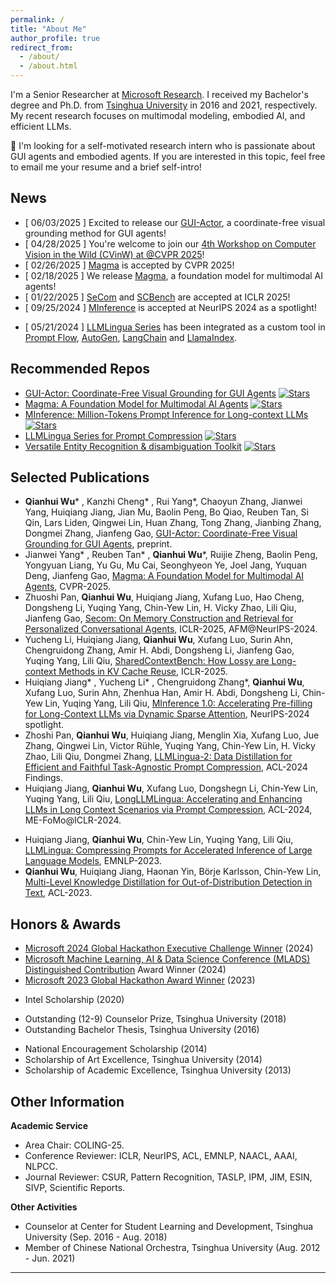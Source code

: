 ```yaml
---
permalink: /
title: "About Me"
author_profile: true
redirect_from: 
  - /about/
  - /about.html
---
```


I'm a Senior Researcher at [Microsoft Research](https://www.microsoft.com/en-us/research/about-microsoft-research/).
I received my Bachelor's degree and Ph.D. from [Tsinghua University](https://www.tsinghua.edu.cn/en/index.htm) in 2016 and 2021, respectively.
My recent research focuses on multimodal modeling, embodied AI, and efficient LLMs. <!--Information Extraction and low-resource NLP.-->

📢 I'm looking for a self-motivated research intern who is passionate about GUI agents and embodied agents. If you are interested in this topic, feel free to email me your resume and a brief self-intro!

News
------
* [ 06/03/2025 ] Excited to release our [GUI-Actor](https://github.com/microsoft/GUI-Actor), a coordinate-free visual grounding method for GUI agents!
* [ 04/28/2025 ] You're welcome to join our [4th Workshop on Computer Vision in the Wild (CVinW) at @CVPR 2025](https://computer-vision-in-the-wild.github.io/cvpr-2025)!
* [ 02/26/2025 ] [Magma](https://microsoft.github.io/Magma/) is accepted by CVPR 2025!
* [ 02/18/2025 ] We release [Magma](https://microsoft.github.io/Magma/), a foundation model for multimodal AI agents!
* [ 01/22/2025 ] [SeCom](https://www.microsoft.com/en-us/research/project/secom/) and [SCBench](https://arxiv.org/abs/2412.10319) are accepted at ICLR 2025!
* [ 09/25/2024 ] [MInference](https://arxiv.org/abs/2406.02536) is accepted at NeurIPS 2024 as a spotlight!
<!--* [ 09/14/2024 ] I'm serving as an Area Chair for COLING 25!-->
<!--* [ 06/03/2024 ] [MInference](https://arxiv.org/abs/2407.02490) and [LLM Position Bias paper](https://arxiv.org/abs/2406.02536) are accepted to ES-FoMo II @ ICML24 and LCFM @ ICML24, respectively.-->
* [ 05/21/2024 ] [LLMLingua Series](https://llmlingua.com/llmlingua.html) has been integrated as a custom tool in [Prompt Flow](https://microsoft.github.io/promptflow/integrations/tools/llmlingua-prompt-compression-tool.html#introduction), [AutoGen](https://microsoft.github.io/autogen/0.2/docs/topics/handling_long_contexts/compressing_text_w_llmligua), [LangChain](https://github.com/langchain-ai/langchain/blob/master/docs/docs/integrations/retrievers/llmlingua.ipynb) and [LlamaIndex](https://github.com/run-llama/llama_index/blob/main/llama-index-legacy/llama_index/legacy/postprocessor/longllmlingua.py).
<!--* [05/16/2024] [LongLLMLingua](https://llmlingua.com/longllmlingua.html) and [LLMLingua-2](https://llmlingua.com/llmlingua2.html) are accepted to ACL-2024 in main track and findings.-->
<!--* [03/19/2024] We release [LLMLingua-2](https://llmlingua.com/llmlingua2.html), an efficient option for task-agnostic prompt compression with good performance and generalizability across different scenarios, boasting a 3x-6x speed improvement over LLMLingua.-->
<!--* [02/28/2023] [LLMLingua Series](https://llmlingua.com/) has been integrated into [LangChain](https://github.com/langchain-ai/langchain/blob/master/docs/docs/integrations/retrievers/llmlingua.ipynb) and [LlamaIndex](https://github.com/run-llama/llama_index/blob/main/llama-index-legacy/llama_index/legacy/postprocessor/longllmlingua.py).-->
<!--* [02/28/2024] [LLMLingua Series](https://llmlingua.com/) has been added as a document compressor in [LangChain](https://github.com/langchain-ai/langchain/blob/master/docs/docs/integrations/retrievers/llmlingua.ipynb).-->
<!--* [10/26/2023] [LLMLingua Series](https://llmlingua.com/) has been integrated into [LlamaIndex](https://github.com/run-llama/llama_index/blob/main/llama-index-legacy/llama_index/legacy/postprocessor/longllmlingua.py).-->
<!--* [10/10/2023] We release [LongLLMLingua](https://llmlingua.com/longllmlingua.html), aiming to accelerate and enhance LLM inference in long-context scenarios via question-aware prompt compression and content reorganization.-->
<!--* [10/09/2023] We release [LLMLingua](https://llmlingua.com/llmlingua.html), a coarse-to-fine prompt compression method based on perplexity from a small language model such as LLaMA-7B.-->

Recommended Repos
------
* [GUI-Actor: Coordinate-Free Visual Grounding for GUI Agents](https://github.com/microsoft/GUI-Actor) [![Stars](https://img.shields.io/github/stars/microsoft/GUI-Actor?color=yellow&style=social)](https://github.com/microsoft/GUI-Actor)
* [Magma: A Foundation Model for Multimodal AI Agents](https://microsoft.github.io/Magma/) [![Stars](https://img.shields.io/github/stars/microsoft/Magma?color=yellow&style=social)](https://github.com/microsoft/Magma)
* [MInference: Million-Tokens Prompt Inference for Long-context LLMs](https://arxiv.org/abs/2407.02490) [![Stars](https://img.shields.io/github/stars/microsoft/MInference?color=yellow&style=social)](https://github.com/microsoft/MInference)
* [LLMLingua Series for Prompt Compression](https://github.com/microsoft/LLMLingua) [![Stars](https://img.shields.io/github/stars/microsoft/LLMLingua?color=yellow&style=social)](https://github.com/microsoft/LLMLingua)
* [Versatile Entity Recognition & disambiguation Toolkit](https://github.com/microsoft/vert-papers) [![Stars](https://img.shields.io/github/stars/microsoft/vert-papers?color=yellow&style=social)](https://github.com/microsoft/vert-papers)

Selected Publications
------
* **Qianhui Wu*** , Kanzhi Cheng* , Rui Yang*, Chaoyun Zhang, Jianwei Yang, Huiqiang Jiang, Jian Mu, Baolin Peng, Bo Qiao, Reuben Tan, Si Qin, Lars Liden, Qingwei Lin, Huan Zhang, Tong Zhang, Jianbing Zhang, Dongmei Zhang, Jianfeng Gao, [GUI-Actor: Coordinate-Free Visual Grounding for GUI Agents](https://microsoft.github.io/GUI-Actor/), preprint.
* Jianwei Yang* , Reuben Tan* , **Qianhui Wu***, Ruijie Zheng, Baolin Peng, Yongyuan Liang, Yu Gu, Mu Cai, Seonghyeon Ye, Joel Jang, Yuquan Deng, Jianfeng Gao, [Magma: A Foundation Model for Multimodal AI Agents](https://microsoft.github.io/Magma/), CVPR-2025.
* Zhuoshi Pan, **Qianhui Wu**, Huiqiang Jiang, Xufang Luo, Hao Cheng, Dongsheng Li, Yuqing Yang, Chin-Yew Lin, H. Vicky Zhao, Lili Qiu, Jianfeng Gao, [Secom: On Memory Construction and Retrieval for Personalized Conversational Agents](https://arxiv.org/html/2403.12968v1), ICLR-2025, AFM@NeurIPS-2024.
* Yucheng Li, Huiqiang Jiang, **Qianhui Wu**, Xufang Luo, Surin Ahn, Chengruidong Zhang, Amir H. Abdi, Dongsheng Li, Jianfeng Gao, Yuqing Yang, Lili Qiu, [SharedContextBench: How Lossy are Long-context Methods in KV Cache Reuse](https://arxiv.org/abs/2412.10319), ICLR-2025.
* Huiqiang Jiang* , Yucheng Li* , Chengruidong Zhang*, **Qianhui Wu**, Xufang Luo, Surin Ahn, Zhenhua Han, Amir H. Abdi, Dongsheng Li, Chin-Yew Lin, Yuqing Yang, Lili Qiu, [MInference 1.0: Accelerating Pre-filling for Long-Context LLMs via Dynamic Sparse Attention](https://arxiv.org/abs/2407.02490), NeurIPS-2024 spotlight.
* Zhoshi Pan, **Qianhui Wu**, Huiqiang Jiang, Menglin Xia, Xufang Luo, Jue Zhang, Qingwei Lin, Victor Rühle, Yuqing Yang, Chin-Yew Lin, H. Vicky Zhao, Lili Qiu, Dongmei Zhang, [LLMLingua-2: Data Distillation for Efficient and Faithful Task-Agnostic Prompt Compression](https://arxiv.org/html/2403.12968v1), ACL-2024 Findings.
* Huiqiang Jiang, **Qianhui Wu**, Xufang Luo, Dongshegn Li, Chin-Yew Lin, Yuqing Yang, Lili Qiu, [LongLLMLingua: Accelerating and Enhancing LLMs in Long Context Scenarios via Prompt Compression](https://arxiv.org/abs/2310.06839), ACL-2024, ME-FoMo@ICLR-2024.
<!--* Tingting Ma, **Qianhui Wu**, Huiqiang Jiang, Jieru Lin, Börje Karlsson, Tiejun Zhao, Chin-Yew Lin, [Decomposed Meta-Learning for Few-Shot Sequence Labeling](https://ieeexplore.ieee.org/document/10458261/), TASLP-2024.-->
* Huiqiang Jiang, **Qianhui Wu**, Chin-Yew Lin, Yuqing Yang, Lili Qiu, [LLMLingua: Compressing Prompts for Accelerated Inference of Large Language Models](https://aclanthology.org/2023.emnlp-main.825/), EMNLP-2023.
* **Qianhui Wu**, Huiqiang Jiang, Haonan Yin, Börje Karlsson, Chin-Yew Lin, [Multi-Level Knowledge Distillation for Out-of-Distribution Detection in Text](https://aclanthology.org/2023.acl-long.403/), ACL-2023.
<!--* Tingting Ma, **Qianhui Wu**, Huiqiang Jiang, Börje Karlsson, Tiejun Zhao, Chin-Yew Lin, [CoLaDa: A Collaborative Label Denoising Framework for Cross-lingual Named Entity Recognition](https://aclanthology.org/2023.acl-long.330/), ACL-2023.-->
<!--* Tingting Ma* , Huiqiang Jiang* , **Qianhui Wu***, Tiejun Zhao, Chin-Yew Lin, [Decomposed Meta-Learning for Few-Shot Named Entity Recognition](https://aclanthology.org/2022.findings-acl.124/), ACL-2022 Findings.-->
<!--* Tingting Ma, **Qianhui Wu**, Zhiwei Yu, Tiejun Zhao, Chin-Yew Lin, [On the Effectiveness of Sentence Encoding for Intent Detection Meta-Learning](https://aclanthology.org/2022.naacl-main.279/), NAACL-2022.-->
<!--* Yu Mo* , **Qianhui Wu***, Xiu Li, Biqing Huang, [Remaining Useful Life Estimation via Transformer Encoder Enhanced by a Gated Convolutional Unit](https://link.springer.com/article/10.1007/s10845-021-01750-x), JIM-2021.-->
<!--* **Qianhui Wu**, Zijia Lin, Börje Karlsson, Biqing Huang, Jian-Guang Lou, [Unitrans: Unifying Model Transfer and Data Transfer for Cross-Lingual Named Entity Recognition with Unlabeled Data](https://www.ijcai.org/Proceedings/2020/0543.pdf), IJCAI-2020.-->
<!--* **Qianhui Wu**, Zijia Lin, Börje Karlsson, Jian-Guang Lou, Biqing Huang, [Single-/Multi-Source Cross-Lingual NER via Teacher-Student Learning on Unlabeled Data in Target Language](https://aclanthology.org/2020.acl-main.581/), ACL-2020.-->
<!--* **Qianhui Wu**, Zijia Lin, Guoxin Wang, Hui Chen, Börje Karlsson, Biqing Huang, Chin-Yew Lin, [Enhanced Meta-Learning for Cross-Lingual Named Entity Recognition with Minimal Resources](https://aaai.org/papers/09274-enhanced-meta-learning-for-cross-lingual-named-entity-recognition-with-minimal-resources/), AAAI-2020 spotlight.-->
<!--* **Qianhui Wu*** , Guoxin Wang*, Yuyin Zhu, Haoyan Liu, Börje Karlsson, [DeepMRT at the NTCIR-14 FinNum task: a hybrid neural model for numeral type classification in financial tweets](https://research.nii.ac.jp/ntcir/workshop/OnlineProceedings14/pdf/ntcir/07-NTCIR14-FINNUM-WuQ.pdf), NTCIR-2019.-->
<!--* **Qianhui Wu**, Keqin Ding, Biqing Huang, [Approach for Fault Prognosis Using Recurrent Neural Network](https://link.springer.com/article/10.1007/s10845-018-1428-5), JIM-2018.-->

Honors & Awards
------
* [Microsoft 2024 Global Hackathon Executive Challenge Winner](https://www.credly.com/earner/earned/badge/c5462195-58cb-4ea3-bfa6-421f28d14c70) (2024)
* [Microsoft Machine Learning, AI & Data Science Conference (MLADS) Distinguished Contribution](https://www.credly.com/badges/de094913-37b0-441d-ac1d-955d3c01ef1d) Award Winner (2024)
* [Microsoft 2023 Global Hackathon Award Winner](https://www.credly.com/badges/2f60ed04-4548-4d7c-a80f-c765ad6cee0f) (2023)
<!--* Outstanding Intern of "Stars of Tomorrow" Program, Microsoft Research Asia (2020)-->
* Intel Scholarship (2020)
<!--* Second Place Winner of NTCIR-2019 FinNum Task (2019)-->
<!--* Second-Class Scholarship, Tsinghua University (2018)-->
* Outstanding (12-9) Counselor Prize, Tsinghua University (2018)
* Outstanding Bachelor Thesis, Tsinghua University (2016)
<!--* Second Prize of Challenge Cup, Tsinghua University (2015)-->
* National Encouragement Scholarship (2014)
* Scholarship of Art Excellence, Tsinghua University (2014)
* Scholarship of Academic Excellence, Tsinghua University (2013)

Other Information
------
**Academic Service**
* Area Chair: COLING-25.
* Conference Reviewer: ICLR, NeurIPS, ACL, EMNLP, NAACL, AAAI, NLPCC.
* Journal Reviewer: CSUR, Pattern Recognition, TASLP, IPM, JIM, ESIN, SIVP, Scientific Reports.

**Other Activities**
* Counselor at Center for Student Learning and Development, Tsinghua University (Sep. 2016 - Aug. 2018)
* Member of Chinese National Orchestra, Tsinghua University (Aug. 2012 - Jun. 2021)

------
<div style="width: 400px; margin: auto;">
  <script type='text/javascript' id='clustrmaps' src='//cdn.clustrmaps.com/map_v2.js?cl=080808&w=a&t=tt&d=sHUFovnSB1DX6vMbdeo1Jz4d6fXjO90cNXCmDhzb3e4&co=ffffff&cmo=3acc3a&cmn=ff5353&ct=808080'></script>
</div>
